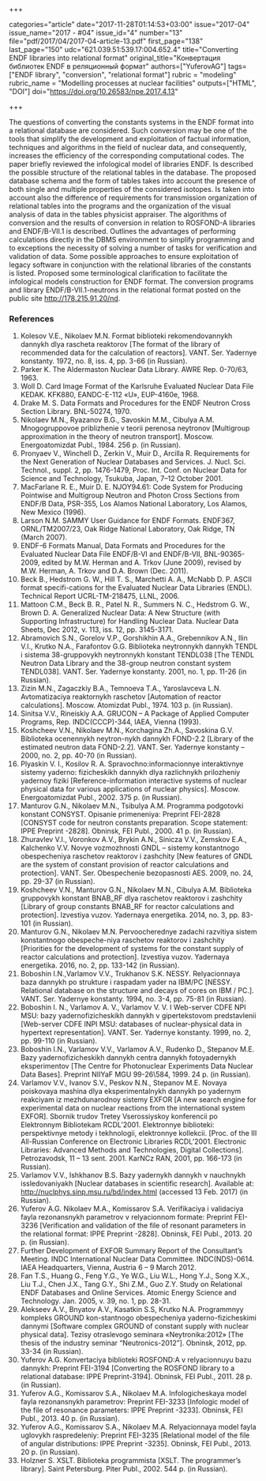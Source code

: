 +++

categories="article"
date="2017-11-28T01:14:53+03:00"
issue="2017-04"
issue_name="2017 - #04"
issue_id="4"
number="13"
file="pdf/2017/04/2017-04-article-13.pdf"
first_page="138"
last_page="150"
udc="621.039.51:539.17:004.652.4"
title="Converting ENDF libraries into relational format"
original_title="Конвертация библиотек ENDF в реляционный формат"
authors=["YuferovAG"]
tags=["ENDF library", "conversion", "relational format"]
rubric = "modeling"
rubric_name = "Modelling processes at nuclear facilities"
outputs=["HTML", "DOI"]
doi="https://doi.org/10.26583/npe.2017.4.13"

+++

The questions of converting the constants systems in the ENDF format into a relational database are considered. Such conversion may be one of the tools that simplify the development and exploitation of factual information, techniques and algorithms in the field of nuclear data, and consequently, increases the efficiency of the corresponding computational codes. The paper briefly reviewed the infological model of libraries ENDF. Is described the possible structure of the relational tables in the database. The proposed database schema and the form of tables takes into account the presence of both single and multiple properties of the considered isotopes. Is taken into account also the difference of requirements for transmission organization of relational tables into the programs and the organization of the visual analysis of data in the tables physicist appraiser. The algorithms of conversion and the results of conversion in relation to ROSFOND-A libraries and ENDF/B-VII.1 is described. Outlines the advantages of performing calculations directly in the DBMS environment to simplify programming and to exceptions the necessity of solving a number of tasks for verification and validation of data. Some possible approaches to ensure exploitation of legacy software in conjunction with the relational libraries of the constants is listed. Proposed some terminological clarification to facilitate the infological models construction for ENDF format. The conversion programs and library ENDF/B-VII.1-neutrons in the relational format posted on the public site http://178.215.91.20/nd.

### References

1. Kolesov V.E., Nikolaev M.N. Format biblioteki rekomendovannykh dannykh dlya rascheta reaktorov [The format of the library of recommended data for the calculation of reactors]. VANT. Ser. Yadernye konstanty. 1972, no. 8, iss. 4, pp. 3-66 (in Russian).
2. Parker K. The Aldermaston Nuclear Data Library. AWRE Rep. 0-70/63, 1963.
3. Woll D. Card Image Format of the Karlsruhe Evaluated Nuclear Data File KEDAK. KFK880, EANDC-E-112 «U», EUP-4160e, 1968.
4. Drake M. S. Data Formats and Procedures for the ENDF Neutron Cross Section Library. BNL-50274, 1970.
5. Nikolaev M.N., Ryazanov B.G., Savoskin M.M., Cibulya A.M. Mnogogruppovoe priblizhenie v teorii perenosa neytronov [Multigroup approximation in the theory of neutron transport]. Moscow. Energoatomizdat Publ., 1984. 256 p. (in Russian).
6. Pronyaev V., Winchell D., Zerkin V., Muir D., Arcilla R. Requirements for the Next Generation of Nuclear Databases and Services. J. Nucl. Sci. Technol., suppl. 2, pp. 1476-1479, Proc. Int. Conf. on Nuclear Data for Science and Technology, Tsukuba, Japan, 7–12 October 2001.
7. MacFarlane R. E., Muir D. E. NJOY94.61: Code System for Producing Pointwise and Multigroup Neutron and Photon Cross Sections from ENDF/B Data, PSR-355, Los Alamos National Laboratory, Los Alamos, New Mexico (1996).
8. Larson N.M. SAMMY User Guidance for ENDF Formats. ENDF367, ORNL/TM2007/23, Oak Ridge National Laboratory, Oak Ridge, TN (March 2007).
9. ENDF-6 Formats Manual, Data Formats and Procedures for the Evaluated Nuclear Data File ENDF/B-VI and ENDF/B-VII, BNL-90365-2009, edited by M.W. Herman and A. Trkov (June 2009), revised by M.W. Herman, A. Trkov and D.A. Brown (Dec. 2011).
10. Beck B., Hedstrom G. W., Hill T. S., Marchetti A. A., McNabb D. P. ASCII format specifi-cations for the Evaluated Nuclear Data Libraries (ENDL). Technical Report UCRL-TM-218475, LLNL, 2006.
11. Mattoon C.M., Beck B. R., Patel N. R., Summers N. C., Hedstrom G. W., Brown D. A. Generalized Nuclear Data: A New Structure (with Supporting Infrastructure) for Handling Nuclear Data. Nuclear Data Sheets, Dec 2012, v. 113, iss. 12, pp. 3145-3171.
12. Abramovich S.N., Gorelov V.P., Gorshikhin A.A., Grebennikov A.N., Ilin V.I., Krutko N.A., Farafontov G.G. Biblioteka neytronnykh dannykh TENDL i sistema 38-gruppovykh neytronnykh konstant TENDL038 [The TENDL Neutron Data Library and the 38-group neutron constant system TENDL038]. VANT. Ser. Yadernye konstanty. 2001, no. 1, pp. 11-26 (in Russian).
13. Zizin M.N., Zagaczkiy B.A., Temnoeva T.A., Yaroslavceva L.N. Avtomatizaciya reaktornykh raschetov [Automation of reactor calculations]. Moscow. Atomizdat Publ., 1974. 103 p. (in Russian).
14. Sinitsa V.V., Rineiskiy A.A. GRUCON – A Package of Applied Computer Programs, Rep. INDC(CCCP)-344, IAEA, Vienna (1993).
15. Koshcheev V.N., Nikolaev M.N., Korchagina Zh.A., Savoskina G.V. Biblioteka ocenennykh neytron-nykh dannykh FOND-2.2 [Library of the estimated neutron data FOND-2.2]. VANT. Ser. Yadernye konstanty – 2000, no. 2, pp. 40-70 (in Russian).
16. Plyaskin V. I., Kosilov R. A. Spravochno:informacionnye interaktivnye sistemy yaderno: fizicheskikh dannykh dlya razlichnykh prilozheniy yadernoy fiziki [Reference-information interactive systems of nuclear physical data for various applications of nuclear physics]. Moscow. Energoatomizdat Publ., 2002. 375 p. (in Russian).
17. Manturov G.N., Nikolaev M.N., Tsibulya A.M. Programma podgotovki konstant CONSYST. Opisanie primeneniya: Preprint FEI-2828 [CONSYST code for neutron constants preparation. Scope statement: IPPE Preprint -2828]. Obninsk, FEI Publ., 2000. 41 p. (in Russian).
18. Zhuravlev V.I., Voronkov A.V., Brykin A.N., Sinicza V.V., Zemskov E.A., Kalchenko V.V. Novye vozmozhnosti GNDL – sistemy konstantnogo obespecheniya raschetov reaktorov i zashchity [New features of GNDL are the system of constant provision of reactor calculations and protection]. VANT. Ser. Obespechenie bezopasnosti AES. 2009, no. 24, pp. 29-37 (in Russian).
19. Koshcheev V.N., Manturov G.N., Nikolaev M.N., Cibulya A.M. Biblioteka gruppovykh konstant BNAB_RF dlya raschetov reaktorov i zashchity [Library of group constants BNAB_RF for reactor calculations and protection]. Izvestiya vuzov. Yadernaya energetika. 2014, no. 3, pp. 83-101 (in Russian).
20. Manturov G.N., Nikolaev M.N. Pervoocherednye zadachi razvitiya sistem konstantnogo obespeche-niya raschetov reaktorov i zashchity [Priorities for the development of systems for the constant supply of reactor calculations and protection]. Izvestiya vuzov. Yadernaya energetika. 2016, no. 2, pp. 133-142 (in Russian).
21. Boboshin I.N.,Varlamov V.V., Trukhanov S.K. NESSY. Relyacionnaya baza dannykh po strukture i raspadam yader na IBM/PC [NESSY. Relational database on the structure and decays of cores on IBM / PC.]. VANT. Ser. Yadernye konstanty. 1994, no. 3-4, pp. 75-81 (in Russian).
22. Boboshin I. N., Varlamov A. V., Varlamov V. V. I Web-server CDFE NPI MSU: bazy yadernofizicheskikh dannykh v gipertekstovom predstavlenii [Web-server CDFE INPI MSU: databases of nuclear-physical data in hypertext representation]. VANT. Ser. Yadernye konstanty. 1999, no. 2, pp. 99-110 (in Russian).
23. Boboshin I.N., Varlamov V.V., Varlamov A.V., Rudenko D., Stepanov M.E. Bazy yadernofizicheskikh dannykh centra dannykh fotoyadernykh eksperimentov [The Centre for Photonuclear Experiments Data Nuclear Data Bases]. Preprint NIIYaF MGU 99-26\584, 1999. 24 p. (in Russian).
24. Varlamov V.V., Ivanov S.V., Peskov N.N., Stepanov M.E. Novaya poiskovaya mashina dlya eksperimentalnykh dannykh po yadernym reakciyam iz mezhdunarodnoy sistemy EXFOR [A new search engine for experimental data on nuclear reactions from the international system EXFOR]. Sbornik trudov Tretey Vserossiyskoy konferencii po Elektronnym Bibliotekam RCDL’2001. Elektronnye biblioteki: perspektivnye metody i tekhnologii, elektronnye kollekcii. [Proc. of the III All-Russian Conference on Electronic Libraries RCDL’2001. Electronic Libraries: Advanced Methods and Technologies, Digital Collections]. Petrozavodsk, 11 – 13 sent. 2001. KarNCz RAN, 2001, pp. 166-173 (in Russian).
25. Varlamov V.V., Ishkhanov B.S. Bazy yadernykh dannykh v nauchnykh issledovaniyakh [Nuclear databases in scientific research]. Available at: http://nuclphys.sinp.msu.ru/bd/index.html (accessed 13 Feb. 2017) (in Russian).
26. Yuferov A.G. Nikolaev M.A., Komissarov S.A. Verifikaciya i validaciya fayla rezonansnykh parametrov v relyacionnom formate: Preprint FEI-3236 [Verification and validation of the file of resonant parameters in the relational format: IPPE Preprint -2828]. Obninsk, FEI Publ., 2013. 20 p. (in Russian).
27. Further Development of EXFOR Summary Report of the Consultant’s Meeting. INDC International Nuclear Data Committee. INDC(NDS)-0614. IAEA Headquarters, Vienna, Austria 6 – 9 March 2012.
28. Fan T.S., Huang G., Feng Y.G., Ye W.G., Liu W.L., Hong Y.J., Song X.X., Liu T.J., Chen J.X., Tang G.Y., Shi Z.M., Guo Z.Y. Study on Relational ENDF Databases and Online Services. Atomic Energy Science and Technology. Jan. 2005, v. 39, no. 1, pp. 28-31.
29. Alekseev A.V., Bnyatov A.V., Kasatkin S.S, Krutko N.A. Programmnyy kompleks GROUND kon-stantnogo obespecheniya yaderno-fizicheskimi dannymi [Software complex GROUND of constant supply with nuclear physical data]. Tezisy otraslevogo seminara «Neytronika:2012» [The thesis of the industry seminar “Neutronics-2012”]. Obninsk, 2012, pp. 33-34 (in Russian).
30. Yuferov A.G. Konvertaciya biblioteki ROSFOND:A v relyacionnuyu bazu dannykh: Preprint FEI-3194 [Converting the ROSFOND library to a relational database: IPPE Preprint-3194]. Obninsk, FEI Publ., 2011. 28 p. (in Russian).
31. Yuferov A.G., Komissarov S.A., Nikolaev M.A. Infologicheskaya model fayla rezonansnykh parametrov: Preprint FEI-3233 [Infologic model of the file of resonance parameters: IPPE Preprint -3233]. Obninsk, FEI Publ., 2013. 40 p. (in Russian).
32. Yuferov A.G., Komissarov S.A., Nikolaev M.A. Relyacionnaya model fayla uglovykh raspredeleniy: Preprint FEI-3235 [Relational model of the file of angular distributions: IPPE Preprint -3235]. Obninsk, FEI Publ., 2013. 20 p. (in Russian).
33. Holzner S. XSLT. Biblioteka programmista [XSLT. The programmer’s library]. Saint Petersburg. Piter Publ., 2002. 544 p. (in Russian).